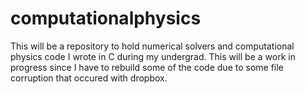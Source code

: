 computationalphysics
====================

This will be a repository to hold numerical solvers and computational physics code I wrote in C during my undergrad. This will be a work in progress since I have to rebuild some of the code due to some file corruption that occured with dropbox.
